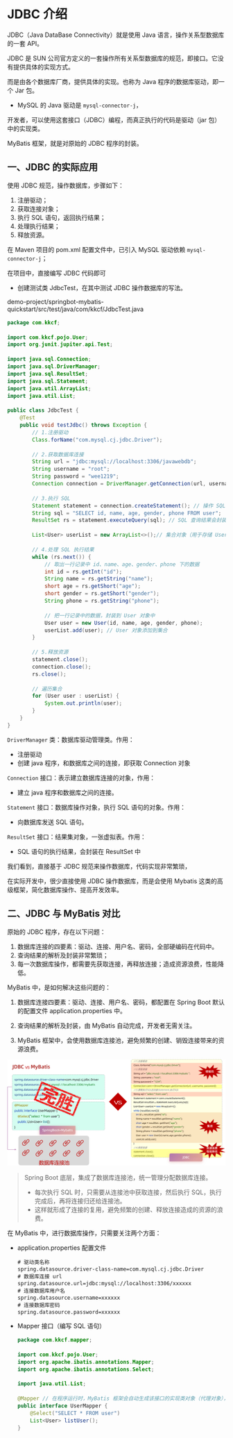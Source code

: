 # JDBC 介绍

JDBC（Java DataBase Connectivity）就是使用 Java 语言，操作关系型数据库的一套 API。

JDBC 是 SUN 公司官方定义的一套操作所有关系型数据库的规范，即接口。它没有提供具体的实现方式。

而是由各个数据库厂商，提供具体的实现。也称为 Java 程序的数据库驱动，即一个 Jar 包。

- MySQL 的 Java 驱动是 `mysql-connector-j`，

开发者，可以使用这套接口（JDBC）编程，而真正执行的代码是驱动（jar 包）中的实现类。

MyBatis 框架，就是对原始的 JDBC 程序的封装。

## 一、JDBC 的实际应用

使用 JDBC 规范，操作数据库，步骤如下：

1. 注册驱动；
2. 获取连接对象；
3. 执行 SQL 语句，返回执行结果；
4. 处理执行结果；
5. 释放资源。

在 Maven 项目的 pom.xml 配置文件中，已引入 MySQL 驱动依赖 `mysql-connector-j`；

在项目中，直接编写 JDBC 代码即可

- 创建测试类 JdbcTest，在其中测试 JDBC 操作数据库的写法。

demo-project/springbot-mybatis-quickstart/src/test/java/com/kkcf/JdbcTest.java

```java
package com.kkcf;

import com.kkcf.pojo.User;
import org.junit.jupiter.api.Test;

import java.sql.Connection;
import java.sql.DriverManager;
import java.sql.ResultSet;
import java.sql.Statement;
import java.util.ArrayList;
import java.util.List;

public class JdbcTest {
    @Test
    public void testJdbc() throws Exception {
        // 1.注册驱动
        Class.forName("com.mysql.cj.jdbc.Driver");

        // 2.获取数据库连接
        String url = "jdbc:mysql://localhost:3306/javawebdb";
        String username = "root";
        String password = "wee1219";
        Connection connection = DriverManager.getConnection(url, username, password);

        // 3.执行 SQL
        Statement statement = connection.createStatement(); // 操作 SQL 的对象
        String sql = "SELECT id, name, age, gender, phone FROM user";
        ResultSet rs = statement.executeQuery(sql); // SQL 查询结果会封装在ResultSet对象中

        List<User> userList = new ArrayList<>();// 集合对象（用于存储 User 对象）

        // 4.处理 SQL 执行结果
        while (rs.next()) {
            // 取出一行记录中 id、name、age、gender、phone 下的数据
            int id = rs.getInt("id");
            String name = rs.getString("name");
            short age = rs.getShort("age");
            short gender = rs.getShort("gender");
            String phone = rs.getString("phone");

            // 把一行记录中的数据，封装到 User 对象中
            User user = new User(id, name, age, gender, phone);
            userList.add(user); // User 对象添加到集合
        }

        // 5.释放资源
        statement.close();
        connection.close();
        rs.close();

        // 遍历集合
        for (User user : userList) {
            System.out.println(user);
        }
    }
}
```

`DriverManager` 类：数据库驱动管理类。作用：

- 注册驱动
- 创建 java 程序，和数据库之间的连接，即获取 Connection 对象

`Connection` 接口：表示建立数据库连接的对象，作用：

- 建立 java 程序和数据库之间的连接。

`Statement` 接口：数据库操作对象，执行 SQL 语句的对象。作用：

- 向数据库发送 SQL 语句。

`ResultSet` 接口：结果集对象，一张虚拟表。作用：

- SQL 语句的执行结果，会封装在 ResultSet 中

我们看到，直接基于 JDBC 规范来操作数据库，代码实现非常繁琐，

在实际开发中，很少直接使用 JDBC 操作数据库，而是会使用 Mybatis 这类的高级框架，简化数据库操作、提高开发效率。

## 二、JDBC 与 MyBatis 对比

原始的 JDBC 程序，存在以下问题：

1. 数据库连接的四要素：驱动、连接、用户名、密码，全部硬编码在代码中。
2. 查询结果的解析及封装非常繁琐；
3. 每一次数据库操作，都需要先获取连接，再释放连接；造成资源浪费，性能降低。

MyBatis 中，是如何解决这些问题的：

1. 数据库连接四要素：驱动、连接、用户名、密码，都配置在 Spring Boot 默认的配置文件 application.properties 中。

2. 查询结果的解析及封装，由 MyBatis 自动完成，开发者无需关注。

3. MyBatis 框架中，会使用数据库连接池，避免频繁的创建、销毁连接带来的资源浪费。

![JDBC与MyBatis对比](NoteAssets/JDBC与MyBatis对比.png)

> Spring Boot 底层，集成了数据库连接池，统一管理分配数据库连接。
>
> - 每次执行 SQL 时，只需要从连接池中获取连接，然后执行 SQL，执行完成后，再将连接归还给连接池。
> - 这样就形成了连接的复用，避免频繁的创建、释放连接造成的资源的浪费。

在 MyBatis 中，进行数据库操作，只需要关注两个方面：

- application.properties 配置文件

  ```properties
  # 驱动类名称
  spring.datasource.driver-class-name=com.mysql.cj.jdbc.Driver
  # 数据库连接 url
  spring.datasource.url=jdbc:mysql://localhost:3306/xxxxxx
  # 连接数据库用户名
  spring.datasource.username=xxxxxx
  # 连接数据库密码
  spring.datasource.password=xxxxxx
  ```

- Mapper 接口（编写 SQL 语句）

  ```java
  package com.kkcf.mapper;
  
  import com.kkcf.pojo.User;
  import org.apache.ibatis.annotations.Mapper;
  import org.apache.ibatis.annotations.Select;
  
  import java.util.List;
  
  @Mapper // 在程序运行时，MyBatis 框架会自动生成该接口的实现类对象（代理对象），并且将该对象，交给 IOC 容器管理。
  public interface UserMapper {
      @Select("SELECT * FROM user")
      List<User> listUser();
  }
  ```
